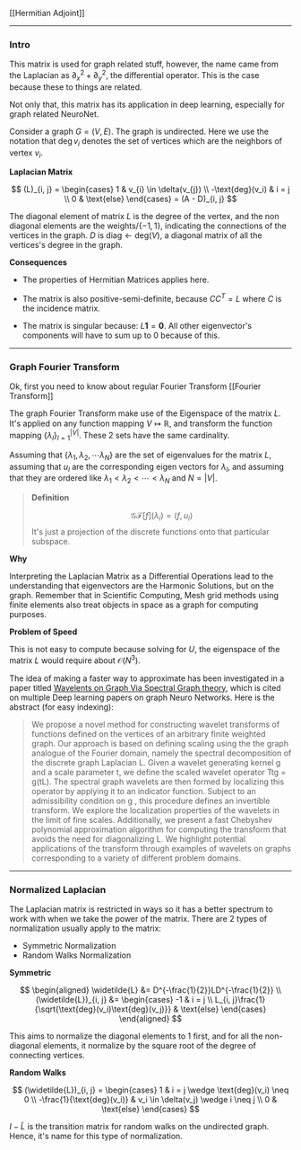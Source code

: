 [[Hermitian Adjoint]]

---
### **Intro**

This matrix is used for graph related stuff, however, the name came from the Laplacian as $\partial_x^2 +  \partial_y^2$, the differential operator. This is the case because these to things are related. 

Not only that, this matrix has its application in deep learning, especially for graph related NeuroNet. 

Consider a graph $G = (V, E)$. The graph is undirected. Here we use the notation that $\deg{v_i}$ denotes the set of vertices which are the neighbors of vertex $v_i$. 

**Laplacian Matrix**

$$
(L)_{i, j} = 
\begin{cases}
    1 & v_{i} \in \delta(v_{j}) 
    \\
    -\text{deg}(v_i) & i = j
    \\
    0 & \text{else}
\end{cases} = (A - D)_{i, j}
$$

The diagonal element of matrix $L$ is the degree of the vertex, and the non diagonal elements are the weights/$\{-1, 1\}$, indicating the connections of the vertices in the graph. $D$ is $\text{diag} \leftarrow \text{deg}(V)$, a diagonal matrix of all the vertices's degree in the graph. 

**Consequences**

* The properties of Hermitian Matrices applies here. 

* The matrix is also positive-semi-definite, because $CC^T = L$ where $C$ is the incidence matrix. 

* The matrix is singular because: $L\mathbf{1}= \mathbf{0}$. All other eigenvector's components will have to sum up to $0$ because of this. 

---
### **Graph Fourier Transform**

Ok, first you need to know about regular Fourier Transform [[Fourier Transform]]

The graph Fourier Transform make use of the Eigenspace of the matrix $L$. It's applied on any function mapping $V\mapsto \mathbb{R}$, and transform the function mapping $\{\lambda_l\}_{l = 1}^{|V|}$. These 2 sets have the same cardinality. 

Assuming that $\{\lambda_1, \lambda_2, \cdots \lambda_N\}$ are the set of eigenvalues for the matrix $L$, assuming that $u_l$ are the corresponding eigen vectors for $\lambda_l$, and assuming that they are ordered like $\lambda_1 < \lambda_2 < \cdots < \lambda_N$ and $N = |V|$. 

> **Definition**
> 
> $$
> \mathcal{GF}[f](\lambda_l) = \langle f,  u_l\rangle
> $$
> It's just a projection of the discrete functions onto that particular subspace. 

**Why**

Interpreting the Laplacian Matrix as a Differential Operations lead to the understanding that eigenvectors are the Harmonic Solutions, but on the graph. Remember that in Scientific Computing, Mesh grid methods using finite elements also treat objects in space as a graph for computing purposes. 

**Problem of Speed**

This is not easy to compute because solving for $U$, the eigenspace of the matrix $L$ would require about $\mathcal{O}(N^3)$. 

The idea of making a faster way to approximate has been investigated in a paper titled [Wavelents on Graph Via Spectral Graph theory](https://arxiv.org/pdf/0912.3848.pdf), which is cited on multiple Deep learning papers on graph Neuro Networks. Here is the abstract (for easy indexing): 

> We propose a novel method for constructing wavelet transforms of functions defined on the vertices of an arbitrary finite weighted graph. Our approach is based on defining scaling using the the graph analogue of the Fourier domain, namely the spectral decomposition of the discrete graph Laplacian L. Given a wavelet generating kernel g and a scale parameter t, we define the scaled wavelet operator Ttg = g(tL). The spectral graph wavelets are then formed by localizing this operator by applying it to an indicator function. Subject to an admissibility condition on g , this procedure defines an invertible transform. We explore the localization properties of the wavelets in the limit of fine scales. Additionally, we present a fast Chebyshev polynomial approximation algorithm for computing the transform that avoids the need for diagonalizing L. We highlight potential applications of the transform through examples of wavelets on graphs corresponding to a variety of different problem domains.


---
### **Normalized Laplacian**

The Laplacian matrix is restricted in ways so it has a better spectrum to work with when we take the power of the matrix. There are 2 types of normalization usually apply to the matrix: 

* Symmetric Normalization
* Random Walks Normalization

**Symmetric**

$$
\begin{aligned}
    \widetilde{L} &= D^{-\frac{1}{2}}LD^{-\frac{1}{2}}
    \\
    (\widetilde{L})_{i, j} &= \begin{cases}
        -1 & i = j
        \\
        L_{i, j}\frac{1}{\sqrt{\text{deg}(v_i)\text{deg}(v_j)}}
        & \text{else}
    \end{cases}
\end{aligned}
$$

This aims to normalize the diagonal elements to 1 first, and for all the non-diagonal elements, it normalize by the square root of the degree of connecting vertices. 

**Random Walks** 

$$
(\widetilde{L})_{i, j} = 
\begin{cases}
    1 & i = j \wedge \text{deg}(v_i) \neq 0 
    \\
    -\frac{1}{\text{deg}(v_i)} & v_i \in \delta(v_j) \wedge i \neq j 
    \\
    0 & \text{else}
\end{cases}
$$

$I - \widetilde{L}$ is the transition matrix for random walks on the undirected graph. Hence, it's name for this type of normalization. 

